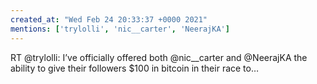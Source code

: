 ```yaml
---
created_at: "Wed Feb 24 20:33:37 +0000 2021"
mentions: ['trylolli', 'nic__carter', 'NeerajKA']
---
```


RT @trylolli: I’ve officially offered both @nic__carter and @NeerajKA the ability to give their followers $100 in bitcoin in their race to…